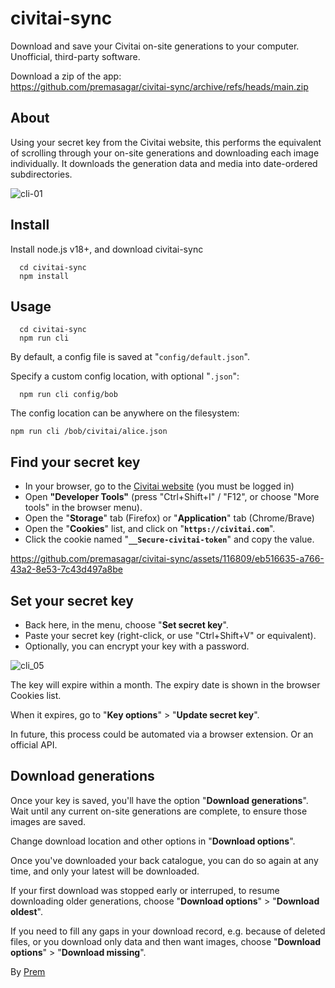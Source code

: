 # civitai-sync

Download and save your Civitai on-site generations to your computer.  
Unofficial, third-party software.

Download a zip of the app:  
https://github.com/premasagar/civitai-sync/archive/refs/heads/main.zip

## About
Using your secret key from the Civitai website, this performs the
equivalent of scrolling through your on-site generations and downloading
each image individually. It downloads the generation data and media into
date-ordered subdirectories.

![cli-01](https://github.com/premasagar/civitai-sync/assets/116809/6fef785b-746f-4a95-9cbd-205ebf736777)

## Install

Install node.js v18+, and download civitai-sync

```
  cd civitai-sync
  npm install
```

## Usage

```
  cd civitai-sync
  npm run cli
```

By default, a config file is saved at "`config/default.json`".

Specify a custom config location, with optional "`.json`":

```
  npm run cli config/bob
```

The config location can be anywhere on the filesystem: 

```
npm run cli /bob/civitai/alice.json
```

## Find your secret key

- In your browser, go to the [Civitai website](https://civitai.com) (you must be logged in)
- Open **"Developer Tools"** (press "Ctrl+Shift+I" / "F12", or choose
"More tools" in the browser menu).
- Open the "**Storage**" tab (Firefox) or "**Application**" tab (Chrome/Brave)
- Open the "**Cookies**" list, and click on "**`https://civitai.com`**".
- Click the cookie named "**`__Secure-civitai-token`**" and copy the value.


https://github.com/premasagar/civitai-sync/assets/116809/eb516635-a766-43a2-8e53-7c43d497a8be


## Set your secret key

- Back here, in the menu, choose "**Set secret key**".
- Paste your secret key (right-click, or use "Ctrl+Shift+V" or equivalent).
- Optionally, you can encrypt your key with a password.

![cli_05](https://github.com/premasagar/civitai-sync/assets/116809/119a324c-df2d-49f6-88c3-cbbfd3d315f6)

The key will expire within a month.
The expiry date is shown in the browser Cookies list.

When it expires, go to "**Key options**" > "**Update secret key**".

In future, this process could be automated via a browser extension.
Or an official API.

## Download generations

Once your key is saved, you'll have the option "**Download generations**".
Wait until any current on-site generations are complete, to ensure
those images are saved.

Change download location and other options in "**Download options**".

Once you've downloaded your back catalogue, you can do so again at any
time, and only your latest will be downloaded.

If your first download was stopped early or interruped, to resume downloading older generations,
choose "**Download options**" > "**Download oldest**".

If you need to fill any gaps in your download record, e.g. because of deleted files, or you download only data and then want images,
choose "**Download options**" > "**Download missing**".

By [Prem](https://premasagar.com)
